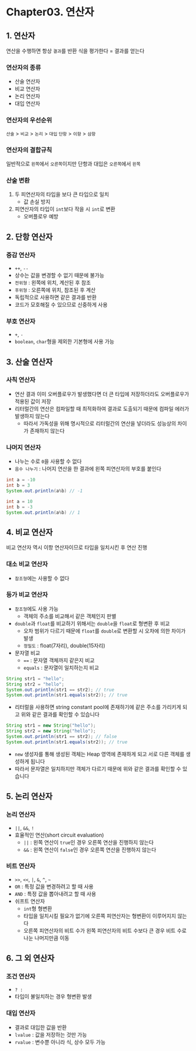 # Chapter03. 연산자
## 1. 연산자
연산을 수행하면 항상 `결과`를 반환
식을 평가한다 = 결과를 얻는다

### 연산자의 종류
- 산술 연산자
- 비교 연산자
- 논리 연산자
- 대입 연산자

### 연산자의 우선순위
`산술` > `비교` > `논리` > `대입`
`단항` > `이항` > `삼항`

### 연산자의 결합규칙
일반적으로 `왼쪽`에서 `오른쪽`이지만 단항과 대입은 `오른쪽`에서 `왼쪽`

### 산술 변환
1. 두 피연산자의 타입을 보다 큰 타입으로 일치
	- 값 손실 방지
2. 피연산자의 타입이 `int`보다 작을 시 `int`로 변환
	- 오버플로우 예방

## 2. 단항 연산자

### 증감 연산자
- `++`, `--`
- 상수는 값을 변경할 수 없기 때문에 불가능
- `전위형` : 왼쪽에 위치, 계산된 후 참조
- `후위형` : 오른쪽에 위치, 참조된 후 계산
- 독립적으로 사용하면 같은 결과를 반환
- 코드가 모호해질 수 있으므로 신중하게 사용

### 부호 연산자
- `+`, `-`
- `boolean`, `char`형을 제외한 기본형에 사용 가능

## 3. 산술 연산자

### 사칙 연산자
- 연산 결과 이미 오버플로우가 발생했다면 더 큰 타입에 저장하더라도 오버플로우가 적용된 값이 저장
- 리터럴간의 연산은 컴파일할 때 최적화하여 결과로 도출되기 때문에 컴파일 에러가 발생하지 않는다
  - 따라서 가독성을 위해 명시적으로 리터럴간의 연산을 넣더라도 성능상의 차이가 존재하지 않는다

### 나머지 연산자
- 나누는 수로 `0`을 사용할 수 없다
- `음수 나누기` : 나머지 연산을 한 결과에 왼쪽 피연산자의 부호를 붙인다

```java
int a = -10
int b = 3
System.out.println(a%b) // -1
```

```java
int a = 10
int b = -3
System.out.println(a%b) // 1
```

## 4. 비교 연산자
비교 연산자 역시 이항 연산자이므로 타입을 일치시킨 후 연산 진행

### 대소 비교 연산자
- `참조형`에는 사용할 수 없다

### 등가 비교 연산자
- `참조형`에도 사용 가능
  - 객체의 주소를 비교해서 같은 객체인지 판별
- `double`과 `float`를 비교하기 위해서는 `double`을 `float`로 형변환 후 비교
  - 오차 범위가 다르기 때문에 `float`를 `double`로 변환할 시 오차에 의한 차이가 발생
  - `정밀도` : float(7자리), double(15자리)
- 문자열 비교
  - `==` : 문자열 객체까지 같은지 비교
  - `equals` : 문자열이 일치하는지 비교

```java
String str1 = "hello";
String str2 = "hello";
System.out.println(str1 == str2); // true
System.out.println(str1.equals(str2)); // true
```
- 리터럴을 사용하면 string constant pool에 존재하기에 같은 주소를 가리키게 되고 위와 같은 결과를 확인할 수 있습니다

```java
String str1 = new String("hello");
String str2 = new String("hello");
System.out.println(str1 == str2); // false
System.out.println(str1.equals(str2)); // true
```
- `new` 생성자를 통해 생성된 객체는 Heap 영역에 존재하게 되고 서로 다른 객체를 생성하게 됩니다
- 따라서 문자열은 일치하지만 객체가 다르기 때문에 위와 같은 결과를 확인할 수 있습니다

## 5. 논리 연산자

### 논리 연산자
- `||`, `&&`, `!`
- 효율적인 연산(short circuit evaluation)
  - `||` : 왼쪽 연산이 `true`인 경우 오른쪽 연산을 진행하지 않는다
  - `&&` : 왼쪽 연산이 `false`인 경우 오른쪽 연산을 진행하지 않는다

### 비트 연산자
- `>>`, `<<`, `|`, `&`, `^`, `~`
- `OR` :  특정 값을 변경하려고 할 때 사용
- `AND` : 특정 값을 뽑아내려고 할 때 사용
- 쉬프트 연산자
  - `int`형 형변환
  - 타입을 일치시킬 필요가 없기에 오른쪽 피연산자는 형변환이 이루어지지 않는다
  - 오른쪽 피연산자의 비트 수가 왼쪽 피연산자의 비트 수보다 큰 경우 비트 수로 나눈 나머지만큼 이동

## 6. 그 외 연산자

### 조건 연산자
- `? :`
- 타입이 불일치하는 경우 형변환 발생

### 대입 연산자
- 결과로 대입한 값을 반환
- `lvalue` : 값을 저장하는 것만 가능
- `rvalue` : 변수뿐 아니라 식, 상수 모두 가능